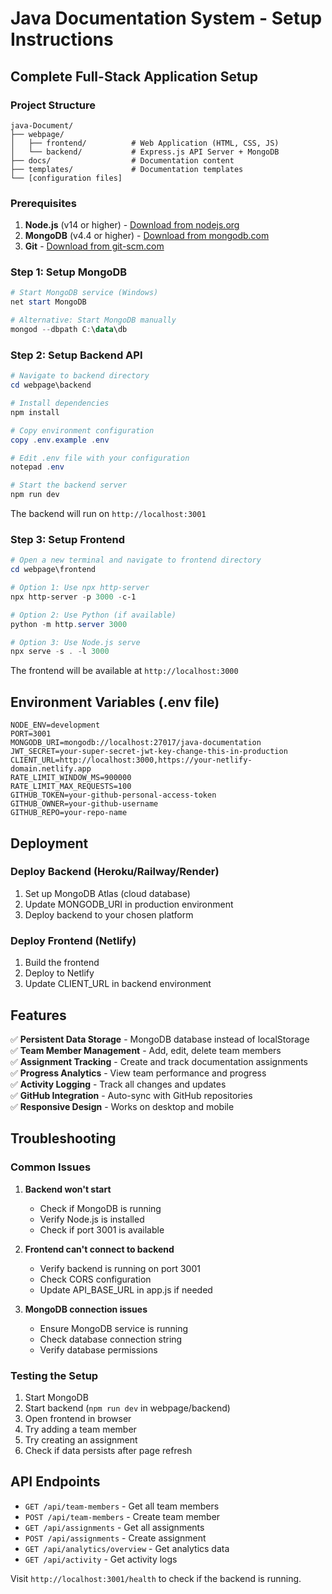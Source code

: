 # Java Documentation System - Setup Instructions

## Complete Full-Stack Application Setup

### Project Structure

```
java-Document/
├── webpage/
│   ├── frontend/          # Web Application (HTML, CSS, JS)
│   └── backend/           # Express.js API Server + MongoDB
├── docs/                  # Documentation content
├── templates/             # Documentation templates
└── [configuration files]
```

### Prerequisites

1. **Node.js** (v14 or higher) - [Download from nodejs.org](https://nodejs.org/)
2. **MongoDB** (v4.4 or higher) - [Download from mongodb.com](https://www.mongodb.com/try/download/community)
3. **Git** - [Download from git-scm.com](https://git-scm.com/downloads)

### Step 1: Setup MongoDB

```powershell
# Start MongoDB service (Windows)
net start MongoDB

# Alternative: Start MongoDB manually
mongod --dbpath C:\data\db
```

### Step 2: Setup Backend API

```powershell
# Navigate to backend directory
cd webpage\backend

# Install dependencies
npm install

# Copy environment configuration
copy .env.example .env

# Edit .env file with your configuration
notepad .env

# Start the backend server
npm run dev
```

The backend will run on `http://localhost:3001`

### Step 3: Setup Frontend

```powershell
# Open a new terminal and navigate to frontend directory
cd webpage\frontend

# Option 1: Use npx http-server
npx http-server -p 3000 -c-1

# Option 2: Use Python (if available)
python -m http.server 3000

# Option 3: Use Node.js serve
npx serve -s . -l 3000
```

The frontend will be available at `http://localhost:3000`

## Environment Variables (.env file)

```env
NODE_ENV=development
PORT=3001
MONGODB_URI=mongodb://localhost:27017/java-documentation
JWT_SECRET=your-super-secret-jwt-key-change-this-in-production
CLIENT_URL=http://localhost:3000,https://your-netlify-domain.netlify.app
RATE_LIMIT_WINDOW_MS=900000
RATE_LIMIT_MAX_REQUESTS=100
GITHUB_TOKEN=your-github-personal-access-token
GITHUB_OWNER=your-github-username
GITHUB_REPO=your-repo-name
```

## Deployment

### Deploy Backend (Heroku/Railway/Render)

1. Set up MongoDB Atlas (cloud database)
2. Update MONGODB_URI in production environment
3. Deploy backend to your chosen platform

### Deploy Frontend (Netlify)

1. Build the frontend
2. Deploy to Netlify
3. Update CLIENT_URL in backend environment

## Features

✅ **Persistent Data Storage** - MongoDB database instead of localStorage  
✅ **Team Member Management** - Add, edit, delete team members  
✅ **Assignment Tracking** - Create and track documentation assignments  
✅ **Progress Analytics** - View team performance and progress  
✅ **Activity Logging** - Track all changes and updates  
✅ **GitHub Integration** - Auto-sync with GitHub repositories  
✅ **Responsive Design** - Works on desktop and mobile

## Troubleshooting

### Common Issues

1. **Backend won't start**

   - Check if MongoDB is running
   - Verify Node.js is installed
   - Check if port 3001 is available

2. **Frontend can't connect to backend**

   - Verify backend is running on port 3001
   - Check CORS configuration
   - Update API_BASE_URL in app.js if needed

3. **MongoDB connection issues**
   - Ensure MongoDB service is running
   - Check database connection string
   - Verify database permissions

### Testing the Setup

1. Start MongoDB
2. Start backend (`npm run dev` in webpage/backend)
3. Open frontend in browser
4. Try adding a team member
5. Try creating an assignment
6. Check if data persists after page refresh

## API Endpoints

- `GET /api/team-members` - Get all team members
- `POST /api/team-members` - Create team member
- `GET /api/assignments` - Get all assignments
- `POST /api/assignments` - Create assignment
- `GET /api/analytics/overview` - Get analytics data
- `GET /api/activity` - Get activity logs

Visit `http://localhost:3001/health` to check if the backend is running.
